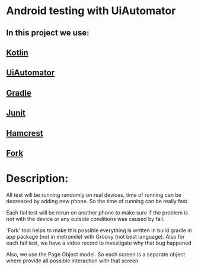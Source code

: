 # Android testing with UiAutomator

## In this project we use:

## [Kotlin](https://kotlinlang.org/docs/reference/)

## [UiAutomator](https://developer.android.com/training/testing/ui-automator)

## [Gradle](https://gradle.org/)

## [Junit](https://junit.org/junit4/)

## [Hamcrest](http://www.vogella.com/tutorials/Hamcrest/article.html)

## [Fork](https://github.com/shazam/fork)


# Description:

 All test will be running randomly on real devices, time of running can be decreased by adding new phone. So the time of running can be really fast.

Each fail test will be rerun on another phone to make sure if the problem is not with the device or any outside conditions was caused by fail.

'Fork' tool helps to make this possible everything is written in build.gradle in app package (not in metromile) with Groovy (not best language). Also for each fail test, we have a video record to investigate why that bug happened

Also, we use the Page Object model. So each screen is a separate object where provide all possible interaction with that screen



